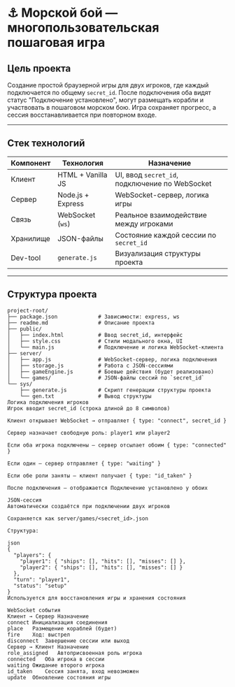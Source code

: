 # ⚓ Морской бой — многопользовательская пошаговая игра

## Цель проекта

Создание простой браузерной игры для двух игроков, где каждый подключается по общему `secret_id`. После подключения оба видят статус "Подключение установлено", могут размещать корабли и участвовать в пошаговом морском бою. Игра сохраняет прогресс, а сессия восстанавливается при повторном входе.

---

## Стек технологий

| Компонент      | Технология        | Назначение                                  |
|----------------|-------------------|---------------------------------------------|
| Клиент         | HTML + Vanilla JS | UI, ввод `secret_id`, подключение по WebSocket |
| Сервер         | Node.js + Express | WebSocket-сервер, логика игры               |
| Связь          | WebSocket (`ws`)  | Реальное взаимодействие между игроками      |
| Хранилище      | JSON-файлы        | Состояние каждой сессии по `secret_id`      |
| Dev-tool       | `generate.js`     | Визуализация структуры проекта              |

---

## Структура проекта

```plaintext
project-root/
├── package.json             # Зависимости: express, ws
├── readme.md                # Описание проекта
├── public/
│   ├── index.html           # Ввод secret_id, интерфейс
│   ├── style.css            # Стили модального окна, UI
│   └── main.js              # Подключение и логика WebSocket-клиента
├── server/
│   ├── app.js               # WebSocket-сервер, логика подключения
│   ├── storage.js           # Работа с JSON-сессиями
│   ├── gameEngine.js        # Боевые действия (будет реализовано)
│   └── games/               # JSON-файлы сессий по `secret_id`
└── sys/
    ├── generate.js          # Скрипт генерации структуры проекта
    └── gen.txt              # Вывод структуры
Логика подключения игроков
Игрок вводит secret_id (строка длиной до 8 символов)

Клиент открывает WebSocket → отправляет { type: "connect", secret_id }

Сервер назначает свободную роль: player1 или player2

Если оба игрока подключены — сервер отсылает обоим { type: "connected" }

Если один — сервер отправляет { type: "waiting" }

Если обе роли заняты — клиент получает { type: "id_taken" }

После подключения — отображается Подключение установлено у обоих

JSON-сессия
Автоматически создаётся при подключении двух игроков

Сохраняется как server/games/<secret_id>.json

Структура:

json
{
  "players": {
    "player1": { "ships": [], "hits": [], "misses": [] },
    "player2": { "ships": [], "hits": [], "misses": [] }
  },
  "turn": "player1",
  "status": "setup"
}
Используется для восстановления игры и хранения состояния

WebSocket события
Клиент → Сервер	Назначение
connect	Инициализация соединения
place	Размещение кораблей (будет)
fire	Ход: выстрел
disconnect	Завершение сессии или выход
Сервер → Клиент	Назначение
role_assigned	Автоприсвоенная роль игрока
connected	Оба игрока в сессии
waiting	Ожидание второго игрока
id_taken	Сессия занята, вход невозможен
update	Обновление состояния игры

